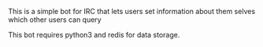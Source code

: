 This is a simple bot for IRC that lets users set information about them selves which other users can query

This bot requires python3 and redis for data storage.
